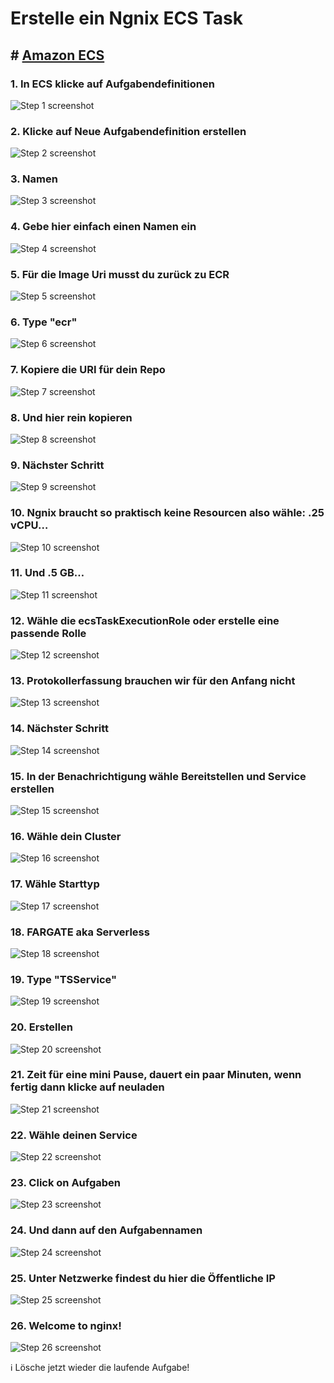 # Erstelle ein Ngnix ECS Task

## # [Amazon ECS](https://eu-central-1.console.aws.amazon.com/ecs/v2/clusters/TechstarterCluster/services?region=eu-central-1)


### 1. In ECS klicke auf Aufgabendefinitionen
![Step 1 screenshot](https://images.tango.us/workflows/ae224e6d-13d4-4f99-b721-cf4e6a0e8fd7/steps/6bfeca0f-a7ae-49ac-b029-1d77d49a41c7/630b9f3f-3902-46d5-9016-2a1509a237b5.png?crop=focalpoint&fit=crop&fp-x=0.0800&fp-y=0.3346&fp-z=2.4042&w=1200&border=2%2CF4F2F7&border-radius=8%2C8%2C8%2C8&border-radius-inner=8%2C8%2C8%2C8&blend-align=bottom&blend-mode=normal&blend-x=0&blend-w=1200&blend64=aHR0cHM6Ly9pbWFnZXMudGFuZ28udXMvc3RhdGljL21hZGUtd2l0aC10YW5nby13YXRlcm1hcmstdjIucG5n&mark-x=64&mark-y=419&m64=aHR0cHM6Ly9pbWFnZXMudGFuZ28udXMvc3RhdGljL2JsYW5rLnBuZz9tYXNrPWNvcm5lcnMmYm9yZGVyPTYlMkNGRjc0NDImdz0zMzQmaD01NyZmaXQ9Y3JvcCZjb3JuZXItcmFkaXVzPTEw)


### 2. Klicke auf Neue Aufgabendefinition erstellen
![Step 2 screenshot](https://images.tango.us/workflows/ae224e6d-13d4-4f99-b721-cf4e6a0e8fd7/steps/49015ab1-d08b-43d8-a10e-958cc78c7b61/2da9d5e6-66e8-461e-8d89-b8096af2064a.png?crop=focalpoint&fit=crop&fp-x=0.7528&fp-y=0.2928&fp-z=2.6091&w=1200&border=2%2CF4F2F7&border-radius=8%2C8%2C8%2C8&border-radius-inner=8%2C8%2C8%2C8&blend-align=bottom&blend-mode=normal&blend-x=0&blend-w=1200&blend64=aHR0cHM6Ly9pbWFnZXMudGFuZ28udXMvc3RhdGljL21hZGUtd2l0aC10YW5nby13YXRlcm1hcmstdjIucG5n&mark-x=174&mark-y=401&m64=aHR0cHM6Ly9pbWFnZXMudGFuZ28udXMvc3RhdGljL2JsYW5rLnBuZz9tYXNrPWNvcm5lcnMmYm9yZGVyPTYlMkNGRjc0NDImdz04NTImaD05NCZmaXQ9Y3JvcCZjb3JuZXItcmFkaXVzPTEw)


### 3. Namen
![Step 3 screenshot](https://images.tango.us/workflows/ae224e6d-13d4-4f99-b721-cf4e6a0e8fd7/steps/07435f36-b169-48d0-882c-1095699cd1a8/ee822c26-6c0a-4de0-be9b-27a492e0cb69.png?crop=focalpoint&fit=crop&fp-x=0.6991&fp-y=0.4355&fp-z=1.9448&w=1200&border=2%2CF4F2F7&border-radius=8%2C8%2C8%2C8&border-radius-inner=8%2C8%2C8%2C8&blend-align=bottom&blend-mode=normal&blend-x=0&blend-w=1200&blend64=aHR0cHM6Ly9pbWFnZXMudGFuZ28udXMvc3RhdGljL21hZGUtd2l0aC10YW5nby13YXRlcm1hcmstdjIucG5n&mark-x=102&mark-y=411&m64=aHR0cHM6Ly9pbWFnZXMudGFuZ28udXMvc3RhdGljL2JsYW5rLnBuZz9tYXNrPWNvcm5lcnMmYm9yZGVyPTYlMkNGRjc0NDImdz05OTYmaD03NCZmaXQ9Y3JvcCZjb3JuZXItcmFkaXVzPTEw)


### 4. Gebe hier einfach einen Namen ein
![Step 4 screenshot](https://images.tango.us/workflows/ae224e6d-13d4-4f99-b721-cf4e6a0e8fd7/steps/19df22f6-7d46-4ad9-86b2-33788d33fe9a/1707045a-579c-41ff-9a7b-3ba7202d938b.png?crop=focalpoint&fit=crop&fp-x=0.5355&fp-y=0.3488&fp-z=2.5039&w=1200&border=2%2CF4F2F7&border-radius=8%2C8%2C8%2C8&border-radius-inner=8%2C8%2C8%2C8&blend-align=bottom&blend-mode=normal&blend-x=0&blend-w=1200&blend64=aHR0cHM6Ly9pbWFnZXMudGFuZ28udXMvc3RhdGljL21hZGUtd2l0aC10YW5nby13YXRlcm1hcmstdjIucG5n&mark-x=451&mark-y=400&m64=aHR0cHM6Ly9pbWFnZXMudGFuZ28udXMvc3RhdGljL2JsYW5rLnBuZz9tYXNrPWNvcm5lcnMmYm9yZGVyPTYlMkNGRjc0NDImdz0yOTkmaD05NSZmaXQ9Y3JvcCZjb3JuZXItcmFkaXVzPTEw)


### 5. Für die Image Uri musst du zurück zu ECR 
![Step 5 screenshot](https://images.tango.us/workflows/ae224e6d-13d4-4f99-b721-cf4e6a0e8fd7/steps/20b3b8c0-97b8-478c-b2cf-bf8457697a1b/8fe3bd73-7c8b-4e54-aa09-5302ad31eb6f.png?crop=focalpoint&fit=crop&fp-x=0.6991&fp-y=0.3488&fp-z=2.4669&w=1200&border=2%2CF4F2F7&border-radius=8%2C8%2C8%2C8&border-radius-inner=8%2C8%2C8%2C8&blend-align=bottom&blend-mode=normal&blend-x=0&blend-w=1200&blend64=aHR0cHM6Ly9pbWFnZXMudGFuZ28udXMvc3RhdGljL21hZGUtd2l0aC10YW5nby13YXRlcm1hcmstdjIucG5n&mark-x=291&mark-y=401&m64=aHR0cHM6Ly9pbWFnZXMudGFuZ28udXMvc3RhdGljL2JsYW5rLnBuZz9tYXNrPWNvcm5lcnMmYm9yZGVyPTYlMkNGRjc0NDImdz02MTkmaD05MyZmaXQ9Y3JvcCZjb3JuZXItcmFkaXVzPTEw)


### 6. Type "ecr"
![Step 6 screenshot](https://images.tango.us/workflows/ae224e6d-13d4-4f99-b721-cf4e6a0e8fd7/steps/4a2d5724-0a88-4243-add5-2167a1cee6f2/2f67b8d9-9a51-4574-a4e8-d0462939279b.png?crop=focalpoint&fit=crop&fp-x=0.3470&fp-y=0.0243&fp-z=1.3658&w=1200&border=2%2CF4F2F7&border-radius=8%2C8%2C8%2C8&border-radius-inner=8%2C8%2C8%2C8&blend-align=bottom&blend-mode=normal&blend-x=0&blend-w=1200&blend64=aHR0cHM6Ly9pbWFnZXMudGFuZ28udXMvc3RhdGljL21hZGUtd2l0aC10YW5nby13YXRlcm1hcmstdjIucG5n&mark-x=215&mark-y=5&m64=aHR0cHM6Ly9pbWFnZXMudGFuZ28udXMvc3RhdGljL2JsYW5rLnBuZz9tYXNrPWNvcm5lcnMmYm9yZGVyPTYlMkNGRjc0NDImdz03MDgmaD00OSZmaXQ9Y3JvcCZjb3JuZXItcmFkaXVzPTEw)


### 7. Kopiere die URI für dein Repo
![Step 7 screenshot](https://images.tango.us/workflows/ae224e6d-13d4-4f99-b721-cf4e6a0e8fd7/steps/69cb887f-35cc-4438-a8a3-9cd6733589e7/3f6f6a43-d8b5-4200-9ea9-560bf0e334aa.png?crop=focalpoint&fit=crop&fp-x=0.4259&fp-y=0.7474&fp-z=3.0598&w=1200&border=2%2CF4F2F7&border-radius=8%2C8%2C8%2C8&border-radius-inner=8%2C8%2C8%2C8&blend-align=bottom&blend-mode=normal&blend-x=0&blend-w=1200&blend64=aHR0cHM6Ly9pbWFnZXMudGFuZ28udXMvc3RhdGljL21hZGUtd2l0aC10YW5nby13YXRlcm1hcmstdjIucG5n&mark-x=551&mark-y=390&m64=aHR0cHM6Ly9pbWFnZXMudGFuZ28udXMvc3RhdGljL2JsYW5rLnBuZz9tYXNrPWNvcm5lcnMmYm9yZGVyPTYlMkNGRjc0NDImdz05OCZoPTExNiZmaXQ9Y3JvcCZjb3JuZXItcmFkaXVzPTEw)


### 8. Und hier rein kopieren
![Step 8 screenshot](https://images.tango.us/workflows/ae224e6d-13d4-4f99-b721-cf4e6a0e8fd7/steps/cef18ed8-2171-4550-bc59-9924e5173e9d/4cae71d3-707f-42b7-a621-eacc5a0aa991.png?crop=focalpoint&fit=crop&fp-x=0.6991&fp-y=0.3488&fp-z=2.4669&w=1200&border=2%2CF4F2F7&border-radius=8%2C8%2C8%2C8&border-radius-inner=8%2C8%2C8%2C8&blend-align=bottom&blend-mode=normal&blend-x=0&blend-w=1200&blend64=aHR0cHM6Ly9pbWFnZXMudGFuZ28udXMvc3RhdGljL21hZGUtd2l0aC10YW5nby13YXRlcm1hcmstdjIucG5n&mark-x=291&mark-y=401&m64=aHR0cHM6Ly9pbWFnZXMudGFuZ28udXMvc3RhdGljL2JsYW5rLnBuZz9tYXNrPWNvcm5lcnMmYm9yZGVyPTYlMkNGRjc0NDImdz02MTkmaD05MyZmaXQ9Y3JvcCZjb3JuZXItcmFkaXVzPTEw)


### 9. Nächster Schritt
![Step 9 screenshot](https://images.tango.us/workflows/ae224e6d-13d4-4f99-b721-cf4e6a0e8fd7/steps/d4ef5690-61a1-420c-bc3f-984fdbdadb9c/5a082563-ba74-43dc-bd9e-f1965fdb0793.png?crop=focalpoint&fit=crop&fp-x=0.8651&fp-y=0.9292&fp-z=4.0000&w=1200&border=2%2CF4F2F7&border-radius=8%2C8%2C8%2C8&border-radius-inner=8%2C8%2C8%2C8&blend-align=bottom&blend-mode=normal&blend-x=0&blend-w=1200&blend64=aHR0cHM6Ly9pbWFnZXMudGFuZ28udXMvc3RhdGljL21hZGUtd2l0aC10YW5nby13YXRlcm1hcmstdjIucG5n&mark-x=297&mark-y=566&m64=aHR0cHM6Ly9pbWFnZXMudGFuZ28udXMvc3RhdGljL2JsYW5rLnBuZz9tYXNrPWNvcm5lcnMmYm9yZGVyPTYlMkNGRjc0NDImdz02MDYmaD0xNTEmZml0PWNyb3AmY29ybmVyLXJhZGl1cz0xMA%3D%3D)


### 10. Ngnix braucht so praktisch keine Resourcen also wähle: .25 vCPU…
![Step 10 screenshot](https://images.tango.us/workflows/ae224e6d-13d4-4f99-b721-cf4e6a0e8fd7/steps/58748ab3-60ae-485c-b697-d6a932068708/edeb7007-23b3-415f-949a-4fa202400a5c.png?crop=focalpoint&fit=crop&fp-x=0.5844&fp-y=0.6247&fp-z=2.0114&w=1200&border=2%2CF4F2F7&border-radius=8%2C8%2C8%2C8&border-radius-inner=8%2C8%2C8%2C8&blend-align=bottom&blend-mode=normal&blend-x=0&blend-w=1200&blend64=aHR0cHM6Ly9pbWFnZXMudGFuZ28udXMvc3RhdGljL21hZGUtd2l0aC10YW5nby13YXRlcm1hcmstdjIucG5n&mark-x=362&mark-y=394&m64=aHR0cHM6Ly9pbWFnZXMudGFuZ28udXMvc3RhdGljL2JsYW5rLnBuZz9tYXNrPWNvcm5lcnMmYm9yZGVyPTYlMkNGRjc0NDImdz00NzYmaD0xMDcmZml0PWNyb3AmY29ybmVyLXJhZGl1cz0xMA%3D%3D)


### 11. Und .5 GB…
![Step 11 screenshot](https://images.tango.us/workflows/ae224e6d-13d4-4f99-b721-cf4e6a0e8fd7/steps/276bf2c7-2138-4435-8fa9-2c313618c29e/e31e98eb-ec73-424e-b235-66a0930d2eb0.png?crop=focalpoint&fit=crop&fp-x=0.8028&fp-y=0.5973&fp-z=2.7840&w=1200&border=2%2CF4F2F7&border-radius=8%2C8%2C8%2C8&border-radius-inner=8%2C8%2C8%2C8&blend-align=bottom&blend-mode=normal&blend-x=0&blend-w=1200&blend64=aHR0cHM6Ly9pbWFnZXMudGFuZ28udXMvc3RhdGljL21hZGUtd2l0aC10YW5nby13YXRlcm1hcmstdjIucG5n&mark-x=271&mark-y=374&m64=aHR0cHM6Ly9pbWFnZXMudGFuZ28udXMvc3RhdGljL2JsYW5rLnBuZz9tYXNrPWNvcm5lcnMmYm9yZGVyPTYlMkNGRjc0NDImdz02NTkmaD0xNDgmZml0PWNyb3AmY29ybmVyLXJhZGl1cz0xMA%3D%3D)


### 12. Wähle die ecsTaskExecutionRole oder erstelle eine passende Rolle
![Step 12 screenshot](https://images.tango.us/workflows/ae224e6d-13d4-4f99-b721-cf4e6a0e8fd7/steps/88d0ce4f-99e2-4ee5-bb0f-9233449b70e6/8f5c5f7c-38b2-4dbe-9750-b3b5046809e0.png?crop=focalpoint&fit=crop&fp-x=0.5903&fp-y=0.7230&fp-z=1.9647&w=1200&border=2%2CF4F2F7&border-radius=8%2C8%2C8%2C8&border-radius-inner=8%2C8%2C8%2C8&blend-align=bottom&blend-mode=normal&blend-x=0&blend-w=1200&blend64=aHR0cHM6Ly9pbWFnZXMudGFuZ28udXMvc3RhdGljL21hZGUtd2l0aC10YW5nby13YXRlcm1hcmstdjIucG5n&mark-x=354&mark-y=410&m64=aHR0cHM6Ly9pbWFnZXMudGFuZ28udXMvc3RhdGljL2JsYW5rLnBuZz9tYXNrPWNvcm5lcnMmYm9yZGVyPTYlMkNGRjc0NDImdz00OTMmaD03NCZmaXQ9Y3JvcCZjb3JuZXItcmFkaXVzPTEw)


### 13. Protokollerfassung brauchen wir für den Anfang nicht
![Step 13 screenshot](https://images.tango.us/workflows/ae224e6d-13d4-4f99-b721-cf4e6a0e8fd7/steps/99e970c9-66ac-4b2d-830c-d4d2a7c824b9/c803a04c-ec92-417d-b537-ddc428a3c62d.png?crop=focalpoint&fit=crop&fp-x=0.4945&fp-y=0.5085&fp-z=3.0935&w=1200&border=2%2CF4F2F7&border-radius=8%2C8%2C8%2C8&border-radius-inner=8%2C8%2C8%2C8&blend-align=bottom&blend-mode=normal&blend-x=0&blend-w=1200&blend64=aHR0cHM6Ly9pbWFnZXMudGFuZ28udXMvc3RhdGljL21hZGUtd2l0aC10YW5nby13YXRlcm1hcmstdjIucG5n&mark-x=568&mark-y=415&m64=aHR0cHM6Ly9pbWFnZXMudGFuZ28udXMvc3RhdGljL2JsYW5rLnBuZz9tYXNrPWNvcm5lcnMmYm9yZGVyPTYlMkNGRjc0NDImdz02NCZoPTY0JmZpdD1jcm9wJmNvcm5lci1yYWRpdXM9MTA%3D)


### 14. Nächster Schritt
![Step 14 screenshot](https://images.tango.us/workflows/ae224e6d-13d4-4f99-b721-cf4e6a0e8fd7/steps/412ddbd6-e648-4edb-80f0-2272dbfa423f/d3d376fb-eb77-4e38-ae0b-1800b25c95bf.png?crop=focalpoint&fit=crop&fp-x=0.8651&fp-y=0.9292&fp-z=4.0000&w=1200&border=2%2CF4F2F7&border-radius=8%2C8%2C8%2C8&border-radius-inner=8%2C8%2C8%2C8&blend-align=bottom&blend-mode=normal&blend-x=0&blend-w=1200&blend64=aHR0cHM6Ly9pbWFnZXMudGFuZ28udXMvc3RhdGljL21hZGUtd2l0aC10YW5nby13YXRlcm1hcmstdjIucG5n&mark-x=297&mark-y=566&m64=aHR0cHM6Ly9pbWFnZXMudGFuZ28udXMvc3RhdGljL2JsYW5rLnBuZz9tYXNrPWNvcm5lcnMmYm9yZGVyPTYlMkNGRjc0NDImdz02MDYmaD0xNTEmZml0PWNyb3AmY29ybmVyLXJhZGl1cz0xMA%3D%3D)


### 15. In der Benachrichtigung wähle Bereitstellen und Service erstellen
![Step 15 screenshot](https://images.tango.us/workflows/ae224e6d-13d4-4f99-b721-cf4e6a0e8fd7/steps/cc577b58-6ace-44a8-80db-4f4967403c5c/53ed97d8-744d-4f38-bccd-166e53b3d4d2.png?crop=focalpoint&fit=crop&fp-x=0.8699&fp-y=0.1871&fp-z=2.9397&w=1200&border=2%2CF4F2F7&border-radius=8%2C8%2C8%2C8&border-radius-inner=8%2C8%2C8%2C8&blend-align=bottom&blend-mode=normal&blend-x=0&blend-w=1200&blend64=aHR0cHM6Ly9pbWFnZXMudGFuZ28udXMvc3RhdGljL21hZGUtd2l0aC10YW5nby13YXRlcm1hcmstdjIucG5n&mark-x=485&mark-y=395&m64=aHR0cHM6Ly9pbWFnZXMudGFuZ28udXMvc3RhdGljL2JsYW5rLnBuZz9tYXNrPWNvcm5lcnMmYm9yZGVyPTYlMkNGRjc0NDImdz01MTImaD0xMDYmZml0PWNyb3AmY29ybmVyLXJhZGl1cz0xMA%3D%3D)


### 16. Wähle dein Cluster
![Step 16 screenshot](https://images.tango.us/workflows/ae224e6d-13d4-4f99-b721-cf4e6a0e8fd7/steps/72e02b0e-4174-4f7a-ba23-e62a3980c4f8/5ed41d13-b589-4ac3-9dc0-665915c7750b.png?crop=focalpoint&fit=crop&fp-x=0.4909&fp-y=0.4313&fp-z=1.3605&w=1200&border=2%2CF4F2F7&border-radius=8%2C8%2C8%2C8&border-radius-inner=8%2C8%2C8%2C8&blend-align=bottom&blend-mode=normal&blend-x=0&blend-w=1200&blend64=aHR0cHM6Ly9pbWFnZXMudGFuZ28udXMvc3RhdGljL21hZGUtd2l0aC10YW5nby13YXRlcm1hcmstdjIucG5n&mark-x=231&mark-y=422&m64=aHR0cHM6Ly9pbWFnZXMudGFuZ28udXMvc3RhdGljL2JsYW5rLnBuZz9tYXNrPWNvcm5lcnMmYm9yZGVyPTYlMkNGRjc0NDImdz03MzgmaD01MiZmaXQ9Y3JvcCZjb3JuZXItcmFkaXVzPTEw)


### 17. Wähle Starttyp
![Step 17 screenshot](https://images.tango.us/workflows/ae224e6d-13d4-4f99-b721-cf4e6a0e8fd7/steps/7375a18e-02d9-4279-b486-90026d7c5870/ead1a3bd-545d-485c-b02d-c4d3917027fa.png?crop=focalpoint&fit=crop&fp-x=0.5181&fp-y=0.5645&fp-z=3.0935&w=1200&border=2%2CF4F2F7&border-radius=8%2C8%2C8%2C8&border-radius-inner=8%2C8%2C8%2C8&blend-align=bottom&blend-mode=normal&blend-x=0&blend-w=1200&blend64=aHR0cHM6Ly9pbWFnZXMudGFuZ28udXMvc3RhdGljL21hZGUtd2l0aC10YW5nby13YXRlcm1hcmstdjIucG5n&mark-x=568&mark-y=415&m64=aHR0cHM6Ly9pbWFnZXMudGFuZ28udXMvc3RhdGljL2JsYW5rLnBuZz9tYXNrPWNvcm5lcnMmYm9yZGVyPTYlMkNGRjc0NDImdz02NCZoPTY0JmZpdD1jcm9wJmNvcm5lci1yYWRpdXM9MTA%3D)


### 18. FARGATE aka Serverless
![Step 18 screenshot](https://images.tango.us/workflows/ae224e6d-13d4-4f99-b721-cf4e6a0e8fd7/steps/3ac6e40b-27af-4802-b282-3b4b22488df9/9eee195e-66ef-4f0b-bc5a-c1f8b9d0ae5d.png?crop=focalpoint&fit=crop&fp-x=0.3178&fp-y=0.6543&fp-z=2.4650&w=1200&border=2%2CF4F2F7&border-radius=8%2C8%2C8%2C8&border-radius-inner=8%2C8%2C8%2C8&blend-align=bottom&blend-mode=normal&blend-x=0&blend-w=1200&blend64=aHR0cHM6Ly9pbWFnZXMudGFuZ28udXMvc3RhdGljL21hZGUtd2l0aC10YW5nby13YXRlcm1hcmstdjIucG5n&mark-x=444&mark-y=401&m64=aHR0cHM6Ly9pbWFnZXMudGFuZ28udXMvc3RhdGljL2JsYW5rLnBuZz9tYXNrPWNvcm5lcnMmYm9yZGVyPTYlMkNGRjc0NDImdz0zMTMmaD05MyZmaXQ9Y3JvcCZjb3JuZXItcmFkaXVzPTEw)


### 19. Type "TSService"
![Step 19 screenshot](https://images.tango.us/workflows/ae224e6d-13d4-4f99-b721-cf4e6a0e8fd7/steps/4331da1f-fc70-4c76-9c40-bbb3366ac4b5/dec708cd-5412-4e1d-9047-92e455e9ae6a.png?crop=focalpoint&fit=crop&fp-x=0.4909&fp-y=0.5634&fp-z=1.3605&w=1200&border=2%2CF4F2F7&border-radius=8%2C8%2C8%2C8&border-radius-inner=8%2C8%2C8%2C8&blend-align=bottom&blend-mode=normal&blend-x=0&blend-w=1200&blend64=aHR0cHM6Ly9pbWFnZXMudGFuZ28udXMvc3RhdGljL21hZGUtd2l0aC10YW5nby13YXRlcm1hcmstdjIucG5n&mark-x=231&mark-y=422&m64=aHR0cHM6Ly9pbWFnZXMudGFuZ28udXMvc3RhdGljL2JsYW5rLnBuZz9tYXNrPWNvcm5lcnMmYm9yZGVyPTYlMkNGRjc0NDImdz03MzgmaD01MiZmaXQ9Y3JvcCZjb3JuZXItcmFkaXVzPTEw)


### 20. Erstellen
![Step 20 screenshot](https://images.tango.us/workflows/ae224e6d-13d4-4f99-b721-cf4e6a0e8fd7/steps/10ccf5c3-1f6f-4862-808f-d5b10d1df03a/d526946a-59f9-4124-9c2a-2b07d1f84482.png?crop=focalpoint&fit=crop&fp-x=0.8431&fp-y=0.9292&fp-z=4.0000&w=1200&border=2%2CF4F2F7&border-radius=8%2C8%2C8%2C8&border-radius-inner=8%2C8%2C8%2C8&blend-align=bottom&blend-mode=normal&blend-x=0&blend-w=1200&blend64=aHR0cHM6Ly9pbWFnZXMudGFuZ28udXMvc3RhdGljL21hZGUtd2l0aC10YW5nby13YXRlcm1hcmstdjIucG5n&mark-x=392&mark-y=566&m64=aHR0cHM6Ly9pbWFnZXMudGFuZ28udXMvc3RhdGljL2JsYW5rLnBuZz9tYXNrPWNvcm5lcnMmYm9yZGVyPTYlMkNGRjc0NDImdz00MTYmaD0xNTEmZml0PWNyb3AmY29ybmVyLXJhZGl1cz0xMA%3D%3D)


### 21. Zeit für eine mini Pause, dauert ein paar Minuten, wenn fertig dann klicke auf neuladen
![Step 21 screenshot](https://images.tango.us/workflows/ae224e6d-13d4-4f99-b721-cf4e6a0e8fd7/steps/a90e5f17-66aa-47bf-9ed1-fd735d2075eb/bdd9cf0f-3383-4019-a39d-fe3f486796c3.png?crop=focalpoint&fit=crop&fp-x=0.4479&fp-y=0.8023&fp-z=2.8923&w=1200&border=2%2CF4F2F7&border-radius=8%2C8%2C8%2C8&border-radius-inner=8%2C8%2C8%2C8&blend-align=bottom&blend-mode=normal&blend-x=0&blend-w=1200&blend64=aHR0cHM6Ly9pbWFnZXMudGFuZ28udXMvc3RhdGljL21hZGUtd2l0aC10YW5nby13YXRlcm1hcmstdjIucG5n&mark-x=521&mark-y=393&m64=aHR0cHM6Ly9pbWFnZXMudGFuZ28udXMvc3RhdGljL2JsYW5rLnBuZz9tYXNrPWNvcm5lcnMmYm9yZGVyPTYlMkNGRjc0NDImdz0xNTkmaD0xMDkmZml0PWNyb3AmY29ybmVyLXJhZGl1cz0xMA%3D%3D)


### 22. Wähle deinen Service
![Step 22 screenshot](https://images.tango.us/workflows/ae224e6d-13d4-4f99-b721-cf4e6a0e8fd7/steps/c9ace0fc-ccc1-434e-8bf8-1e24d7b64399/283e5750-3254-4d35-894f-1be2420bf98f.png?crop=focalpoint&fit=crop&fp-x=0.3348&fp-y=0.8800&fp-z=2.8215&w=1200&border=2%2CF4F2F7&border-radius=8%2C8%2C8%2C8&border-radius-inner=8%2C8%2C8%2C8&blend-align=bottom&blend-mode=normal&blend-x=0&blend-w=1200&blend64=aHR0cHM6Ly9pbWFnZXMudGFuZ28udXMvc3RhdGljL21hZGUtd2l0aC10YW5nby13YXRlcm1hcmstdjIucG5n&mark-x=508&mark-y=559&m64=aHR0cHM6Ly9pbWFnZXMudGFuZ28udXMvc3RhdGljL2JsYW5rLnBuZz9tYXNrPWNvcm5lcnMmYm9yZGVyPTYlMkNGRjc0NDImdz0xODQmaD02NyZmaXQ9Y3JvcCZjb3JuZXItcmFkaXVzPTEw)


### 23. Click on Aufgaben
![Step 23 screenshot](https://images.tango.us/workflows/ae224e6d-13d4-4f99-b721-cf4e6a0e8fd7/steps/b8ba2ea3-ab3a-4986-abdf-4abceb37cc6c/36b2955d-10fe-487a-912a-d549cfa42ae5.png?crop=focalpoint&fit=crop&fp-x=0.4692&fp-y=0.2468&fp-z=2.5647&w=1200&border=2%2CF4F2F7&border-radius=8%2C8%2C8%2C8&border-radius-inner=8%2C8%2C8%2C8&blend-align=bottom&blend-mode=normal&blend-x=0&blend-w=1200&blend64=aHR0cHM6Ly9pbWFnZXMudGFuZ28udXMvc3RhdGljL21hZGUtd2l0aC10YW5nby13YXRlcm1hcmstdjIucG5n&mark-x=462&mark-y=371&m64=aHR0cHM6Ly9pbWFnZXMudGFuZ28udXMvc3RhdGljL2JsYW5rLnBuZz9tYXNrPWNvcm5lcnMmYm9yZGVyPTYlMkNGRjc0NDImdz0yNzcmaD0xNTMmZml0PWNyb3AmY29ybmVyLXJhZGl1cz0xMA%3D%3D)


### 24. Und dann auf den Aufgabennamen
![Step 24 screenshot](https://images.tango.us/workflows/ae224e6d-13d4-4f99-b721-cf4e6a0e8fd7/steps/fd02a94e-bf89-4edb-b75c-2a1687ad0d9a/99756bd8-26d3-4212-a837-a02ccfc4cb5b.png?crop=focalpoint&fit=crop&fp-x=0.4267&fp-y=0.5629&fp-z=1.9987&w=1200&border=2%2CF4F2F7&border-radius=8%2C8%2C8%2C8&border-radius-inner=8%2C8%2C8%2C8&blend-align=bottom&blend-mode=normal&blend-x=0&blend-w=1200&blend64=aHR0cHM6Ly9pbWFnZXMudGFuZ28udXMvc3RhdGljL21hZGUtd2l0aC10YW5nby13YXRlcm1hcmstdjIucG5n&mark-x=360&mark-y=424&m64=aHR0cHM6Ly9pbWFnZXMudGFuZ28udXMvc3RhdGljL2JsYW5rLnBuZz9tYXNrPWNvcm5lcnMmYm9yZGVyPTYlMkNGRjc0NDImdz00ODAmaD00NyZmaXQ9Y3JvcCZjb3JuZXItcmFkaXVzPTEw)


### 25. Unter Netzwerke findest du hier die Öffentliche IP
![Step 25 screenshot](https://images.tango.us/workflows/ae224e6d-13d4-4f99-b721-cf4e6a0e8fd7/steps/7a055ab4-1dbc-4c8d-9993-b84af06ac787/ad0dce77-2109-46a0-af44-d50c566b1cac.png?crop=focalpoint&fit=crop&fp-x=0.8482&fp-y=0.3473&fp-z=2.8597&w=1200&border=2%2CF4F2F7&border-radius=8%2C8%2C8%2C8&border-radius-inner=8%2C8%2C8%2C8&blend-align=bottom&blend-mode=normal&blend-x=0&blend-w=1200&blend64=aHR0cHM6Ly9pbWFnZXMudGFuZ28udXMvc3RhdGljL21hZGUtd2l0aC10YW5nby13YXRlcm1hcmstdjIucG5n&mark-x=450&mark-y=384&m64=aHR0cHM6Ly9pbWFnZXMudGFuZ28udXMvc3RhdGljL2JsYW5rLnBuZz9tYXNrPWNvcm5lcnMmYm9yZGVyPTYlMkNGRjc0NDImdz00NTcmaD0xMjcmZml0PWNyb3AmY29ybmVyLXJhZGl1cz0xMA%3D%3D)


### 26. Welcome to nginx!
![Step 26 screenshot](https://images.tango.us/workflows/ae224e6d-13d4-4f99-b721-cf4e6a0e8fd7/steps/1495f69a-6dcf-4857-8cff-4184b604b553/71c9e1f9-699d-4fee-a291-832586b4e9a9.png?crop=focalpoint&fit=crop&fp-x=0.5000&fp-y=0.1062&fp-z=1.3813&w=1200&border=2%2CF4F2F7&border-radius=8%2C8%2C8%2C8&border-radius-inner=8%2C8%2C8%2C8&blend-align=bottom&blend-mode=normal&blend-x=0&blend-w=1200&blend64=aHR0cHM6Ly9pbWFnZXMudGFuZ28udXMvc3RhdGljL21hZGUtd2l0aC10YW5nby13YXRlcm1hcmstdjIucG5n&mark-x=229&mark-y=101&m64=aHR0cHM6Ly9pbWFnZXMudGFuZ28udXMvc3RhdGljL2JsYW5rLnBuZz9tYXNrPWNvcm5lcnMmYm9yZGVyPTYlMkNGRjc0NDImdz03NDImaD02MSZmaXQ9Y3JvcCZjb3JuZXItcmFkaXVzPTEw)


ℹ️ Lösche jetzt wieder die laufende Aufgabe!
